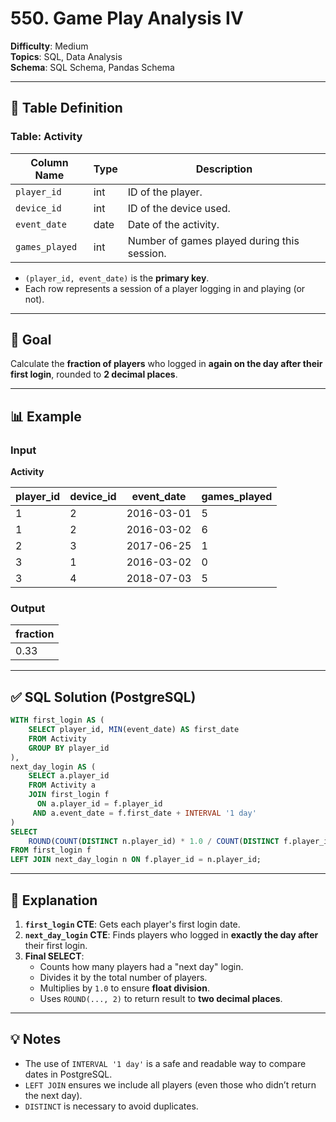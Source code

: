 # 550. Game Play Analysis IV

**Difficulty**: Medium  
**Topics**: SQL, Data Analysis  
**Schema**: SQL Schema, Pandas Schema  

---

## 📘 Table Definition

### Table: Activity

| Column Name  | Type | Description                                          |
|--------------|------|------------------------------------------------------|
| `player_id`  | int  | ID of the player.                                    |
| `device_id`  | int  | ID of the device used.                               |
| `event_date` | date | Date of the activity.                                |
| `games_played` | int | Number of games played during this session.         |

- `(player_id, event_date)` is the **primary key**.
- Each row represents a session of a player logging in and playing (or not).

---

## 🎯 Goal

Calculate the **fraction of players** who logged in **again on the day after their first login**, rounded to **2 decimal places**.

---

## 📊 Example

### Input

**Activity**

| player_id | device_id | event_date | games_played |
|-----------|-----------|------------|--------------|
| 1         | 2         | 2016-03-01 | 5            |
| 1         | 2         | 2016-03-02 | 6            |
| 2         | 3         | 2017-06-25 | 1            |
| 3         | 1         | 2016-03-02 | 0            |
| 3         | 4         | 2018-07-03 | 5            |

### Output

| fraction |
|----------|
| 0.33     |

---

## ✅ SQL Solution (PostgreSQL)

```sql
WITH first_login AS (
    SELECT player_id, MIN(event_date) AS first_date
    FROM Activity
    GROUP BY player_id
),
next_day_login AS (
    SELECT a.player_id
    FROM Activity a
    JOIN first_login f
      ON a.player_id = f.player_id
     AND a.event_date = f.first_date + INTERVAL '1 day'
)
SELECT 
    ROUND(COUNT(DISTINCT n.player_id) * 1.0 / COUNT(DISTINCT f.player_id), 2) AS fraction
FROM first_login f
LEFT JOIN next_day_login n ON f.player_id = n.player_id;
```

---

## 🧠 Explanation

1. **`first_login` CTE**: Gets each player's first login date.
2. **`next_day_login` CTE**: Finds players who logged in **exactly the day after** their first login.
3. **Final SELECT**:
   - Counts how many players had a "next day" login.
   - Divides it by the total number of players.
   - Multiplies by `1.0` to ensure **float division**.
   - Uses `ROUND(..., 2)` to return result to **two decimal places**.

---

## 💡 Notes

- The use of `INTERVAL '1 day'` is a safe and readable way to compare dates in PostgreSQL.
- `LEFT JOIN` ensures we include all players (even those who didn’t return the next day).
- `DISTINCT` is necessary to avoid duplicates.


